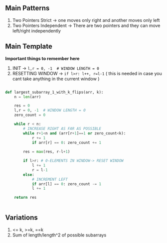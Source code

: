 ## Main Patterns
1. Two Pointers Strict -> one moves only right and another moves only left
2. Two Pointers Independent -> There are two pointers and they can move left/right independently



## Main Template
**Important things to remember here** <br>
1. INIT ->  `l,r = 0, -1  # WINDOW LENGTH = 0`
2. RESETTING WINDOW -> `if l>r: l++, r=l-1` ( this is needed in case you cant take anything in the current window )
   
```py

def largest_subarray_1_with_k_flips(arr, k):
    n = len(arr)

    res = 0
    l,r = 0, -1  # WINDOW LENGTH = 0
    zero_count = 0

    while r < n:
        # INCREASE RIGHT AS FAR AS POSSIBLE
        while r+1<n and (arr[r+1]==1 or zero_count<k):
            r += 1
            if arr[r] == 0: zero_count += 1
        
        res = max(res, r-l+1)

        if l>r: # 0-ELEMENTS IN WINDOW-> RESET WINDOW
            l += 1
            r = l-1
        else:
            # INCREMENT LEFT 
            if arr[l] == 0: zero_count -= 1
            l += 1

    return res
         
```

## Variations
1. <= k, >=k, ==k
2. Sum of length/length^2 of possible subarrays